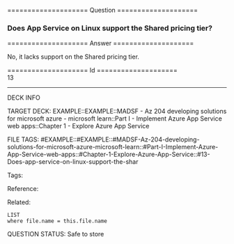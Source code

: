 ==================== Question ====================  

### Does App Service on Linux support the Shared pricing tier?  

==================== Answer ====================  

No, it lacks support on the Shared pricing tier.

==================== Id ====================  
13

---

DECK INFO

TARGET DECK: EXAMPLE::EXAMPLE::MADSF - Az 204 developing solutions for microsoft azure - microsoft learn::Part I - Implement Azure App Service web apps::Chapter 1 - Explore Azure App Service

FILE TAGS: #EXAMPLE::#EXAMPLE::#MADSF-Az-204-developing-solutions-for-microsoft-azure-microsoft-learn::#Part-I-Implement-Azure-App-Service-web-apps::#Chapter-1-Explore-Azure-App-Service::#13-Does-app-service-on-linux-support-the-shar

Tags:

Reference:

Related:

```dataview
LIST
where file.name = this.file.name
```

QUESTION STATUS: Safe to store
